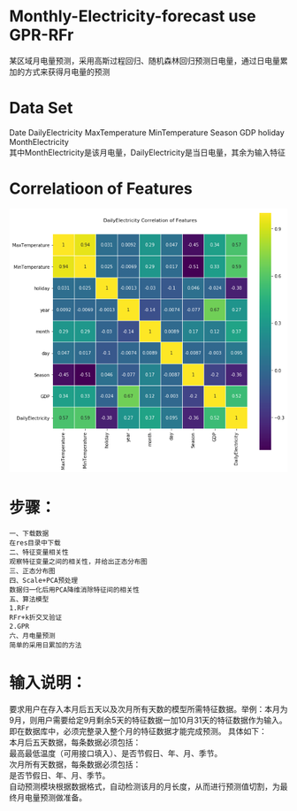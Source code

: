 
# Monthly-Electricity-forecast use GPR-RFr
某区域月电量预测，采用高斯过程回归、随机森林回归预测日电量，通过日电量累加的方式来获得月电量的预测  
# Data Set
Date	DailyElectricity	MaxTemperature	MinTemperature	Season	GDP	holiday	MonthElectricity  
其中MonthElectricity是该月电量，DailyElectricity是当日电量，其余为输入特征
# Correlatioon of Features
![Correlatioon of Features](res\cof.jpg)
# 步骤：
```
一、下载数据  
在res目录中下载  
二、特征变量相关性 
观察特征变量之间的相关性，并给出正态分布图
三、正态分布图  
四、Scale+PCA预处理  
数据归一化后用PCA降维消除特征间的相关性
五、算法模型  
1.RFr  
RFr+k折交叉验证
2.GPR 
六、月电量预测  
简单的采用日累加的方法  

```
# 输入说明：
要求用户在存入本月后五天以及次月所有天数的模型所需特征数据。举例：本月为9月，则用户需要给定9月剩余5天的特征数据一加10月31天的特征数据作为输入。即在数据库中，必须完整录入整个月的特征数据才能完成预测。 
具体如下：  
本月后五天数据，每条数据必须包括：  
最高最低温度（可用接口填入）、是否节假日、年、月、季节。  
次月所有天数据，每条数据必须包括：  
是否节假日、年、月、季节。  
自动预测模块根据数据格式，自动检测该月的月长度，从而进行预测值切割，为最终月电量预测做准备。
